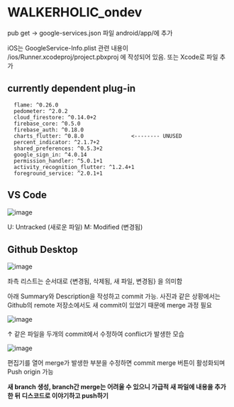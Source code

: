 # WALKERHOLIC_ondev

 pub get -> google-services.json 파일 android/app/에 추가
 
 iOS는 GoogleService-Info.plist 관련 내용이 /ios/Runner.xcodeproj/project.pbxproj 에 작성되어 있음. 또는 Xcode로 파일 추가 

## currently dependent plug-in
```
  flame: ^0.26.0
  pedometer: ^2.0.2
  cloud_firestore: ^0.14.0+2
  firebase_core: ^0.5.0
  firebase_auth: ^0.18.0
  charts_flutter: ^0.8.0               <-------- UNUSED
  percent_indicator: ^2.1.7+2
  shared_preferences: ^0.5.3+2
  google_sign_in: ^4.0.14
  permission_handler: ^5.0.1+1
  activity_recognition_flutter: ^1.2.4+1
  foreground_service: ^2.0.1+1
```
## VS Code
 ![image](https://user-images.githubusercontent.com/20199960/97769000-a8f45400-1b6a-11eb-8453-1102e75541d5.png)
 
 U: Untracked (새로운 파일)
 M: Modified (변경됨)
 
## Github Desktop
![image](https://user-images.githubusercontent.com/20199960/97769373-a47d6a80-1b6d-11eb-89eb-9d95ac15942f.png)

 좌측 리스트는 순서대로 {변경됨, 삭제됨, 새 파일, 변경됨} 을 의미함
 
 아래 Summary와 Description을 작성하고 commit 가능.
 사진과 같은 상황에서는 Github의 remote 저장소에서도 새 commit이 있었기 때문에 merge 과정 필요 
 
![image](https://user-images.githubusercontent.com/20199960/97769149-da215400-1b6b-11eb-97c1-f7455a96e3fe.png)

 ↑ 같은 파일을 두개의 commit에서 수정하여 conflict가 발생한 모습
 
![image](https://user-images.githubusercontent.com/20199960/97769189-194fa500-1b6c-11eb-978d-aa4f29f9f207.png)

 편집기를 열어 merge가 발생한 부분을 수정하면 commit merge 버튼이 활성화되며 Push origin 가능

**새 branch 생성, branch간 merge는 어려울 수 있으니 가급적 새 파일에 내용을 추가한 뒤 디스코드로 이야기하고 push하기**
